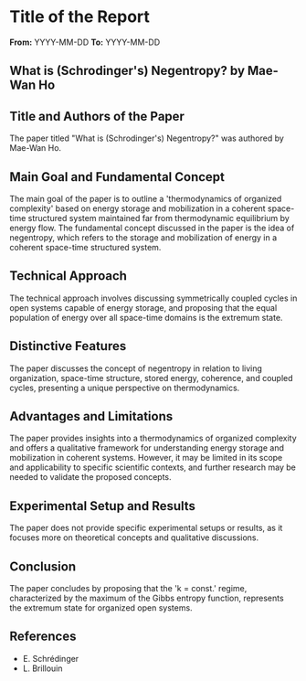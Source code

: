 # Title of the Report
**From:** YYYY-MM-DD   **To:** YYYY-MM-DD  

## What is (Schrodinger's) Negentropy? by Mae-Wan Ho

## Title and Authors of the Paper
The paper titled "What is (Schrodinger's) Negentropy?" was authored by Mae-Wan Ho.

## Main Goal and Fundamental Concept
The main goal of the paper is to outline a 'thermodynamics of organized complexity' based on energy storage and mobilization in a coherent space-time structured system maintained far from thermodynamic equilibrium by energy flow. The fundamental concept discussed in the paper is the idea of negentropy, which refers to the storage and mobilization of energy in a coherent space-time structured system.

## Technical Approach
The technical approach involves discussing symmetrically coupled cycles in open systems capable of energy storage, and proposing that the equal population of energy over all space-time domains is the extremum state.

## Distinctive Features
The paper discusses the concept of negentropy in relation to living organization, space-time structure, stored energy, coherence, and coupled cycles, presenting a unique perspective on thermodynamics.

## Advantages and Limitations
The paper provides insights into a thermodynamics of organized complexity and offers a qualitative framework for understanding energy storage and mobilization in coherent systems. However, it may be limited in its scope and applicability to specific scientific contexts, and further research may be needed to validate the proposed concepts.

## Experimental Setup and Results
The paper does not provide specific experimental setups or results, as it focuses more on theoretical concepts and qualitative discussions.

## Conclusion
The paper concludes by proposing that the 'k = const.' regime, characterized by the maximum of the Gibbs entropy function, represents the extremum state for organized open systems.

## References
- E. Schrédinger
- L. Brillouin